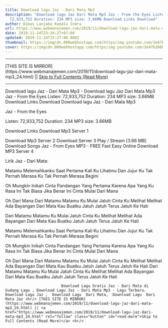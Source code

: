 ```yaml
---
title: Download lagu Jaz - Dari Mata Mp3
description: "Download lagu Jaz Dari Mata Mp3 Jaz - From the Eyes Listen:
  72,933,752 Duration: 234 MP3 size: 3.66MB Download Links Download"
author: Dimas Lanjaka Kumala Indra
url: https://www.webmanajemen.com/2019/11/download-lagu-jaz-dari-mata-mp3_24.html
date: 2019-11-24T23:34:27+07:00
updated: 2019-11-24T15:27:00.000Z
thumbnail: https://imgcdn.000webhostapp.com/https/img.youtube.com/3e47b288605a4f10b3fd7c992adcf0dd.jpeg
cover: https://imgcdn.000webhostapp.com/https/img.youtube.com/3e47b288605a4f10b3fd7c992adcf0dd.jpeg
---
```


<hr/> [THIS SITE IS MIRROR](https://www.webmanajemen.com/2019/11/download-lagu-jaz-dari-mata-mp3_24.html) || <a href="https://www.webmanajemen.com/2019/11/download-lagu-jaz-dari-mata-mp3_24.html" rel="follow" class="button" id="read-more">Skip to Full Contents (Read More)</a> <hr/> Download lagu Jaz - Dari Mata Mp3 - Download lagu Jaz Dari Mata Mp3 Jaz - From the Eyes Listen: 72,933,752 Duration: 234 MP3 size: 3.66MB Download Links Download Download lagu Jaz - Dari Mata Mp3

  Jaz - From the Eyes 

  Listen: 72,933,752 
  Duration: 234 
  MP3 size: 3.66MB 

  Download Links 
  Download Mp3 Server 1 

  Download Mp3 Server 2 
  Download Server 3 
  Play / Stream [3.66 MB] Download Songs Jaz - From Eyes MP3 - FREE Fast Easy Online 
  Download MP3 Server 4 


                             
Lirik Jaz - Dari Mata:
                             
Matamu Melemahkanku
  Saat Pertama Kali Ku Lihatmu
  Dan Jujur Ku Tak Pernah Merasa
  Ku Tak Pernah Merasa Begini
  
  Oh Mungkin Inikah Cinta
  Pandangan Yang Pertama
  Karena Apa Yang Ku Rasa Ini Tak Biasa
  Jika Benar Ini Cinta
  Mulai Dari Mana
  
  Oh Dari Mana
  Dari Matamu Matamu
  Ku Mulai Jatuh Cinta
  Ku Melihat Melihat
  Ada Bayangan
  Dari Mata Kau Buatku Jatuh
  Jatuh Terus Jatuh Ke Hati
  
  Dari Matamu Matamu
  Ku Mulai Jatuh Cinta
  Ku Melihat Melihat
  Ada Bayangan
  Dari Mata Kau Buatku Jatuh
  Jatuh Terus Jatuh Ke Hati
  
  Matamu Melemahkanku
  Saat Pertama Kali Ku Lihatmu
  Dan Jujur Ku Tak Pernah Merasa
  Ku Tak Pernah Merasa Begini
  
  Oh Mungkin Inikah Cinta
  Pandangan Yang Pertama
  Karena Apa Yang Ku Rasa Ini Tak Biasa
  Jika Benar Ini Cinta
  Mulai Dari Mana
  
  Oh Dari Mana
  Dari Matamu Matamu
  Ku Mulai Jatuh Cinta
  Ku Melihat Melihat
  Ada Bayangan
  Dari Mata Kau Buatku Jatuh
  Jatuh Terus Jatuh Ke Hati
  Dari Matamu Matamu
  Ku Mulai Jatuh Cinta
  Ku Melihat Melihat
  Ada Bayangan
  Dari Mata Kau Buatku Jatuh
  Jatuh Terus Jatuh Ke Hati                                 
                                 
                             Download Lagu Gratis Jaz - Dari Mata di Gudang Lagu , Download Lagu Jaz - Dari Mata Mp3 - Lagu Terbaru.                                                         Download Lagu Jaz ,  Download Lagu  Dari Mata,  Download Lagu  Dari Mata Jaz <hr/> [THIS SITE IS MIRROR](https://www.webmanajemen.com/2019/11/download-lagu-jaz-dari-mata-mp3_24.html) || <a href="https://www.webmanajemen.com/2019/11/download-lagu-jaz-dari-mata-mp3_24.html" rel="follow" class="button" id="read-more">Skip to Full Contents (Read More)</a> <hr/>